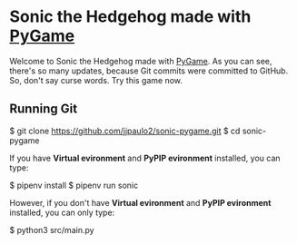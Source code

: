 # Sonic the Hedgehog made with [PyGame](https://www.pygame.org)

Welcome to Sonic the Hedgehog made with [PyGame](https://www.pygame.org). As you can see, there's so many updates, because Git commits were committed to GitHub. So, don't say curse words. Try this game now.

## Running Git

$ git clone https://github.com/jjpaulo2/sonic-pygame.git
$ cd sonic-pygame

If you have **Virtual evironment** and **PyPIP evironment** installed, you can type:

$ pipenv install
$ pipenv run sonic

However, if you don't have **Virtual evironment** and **PyPIP evironment** installed, you can only type:

$ python3 src/main.py
